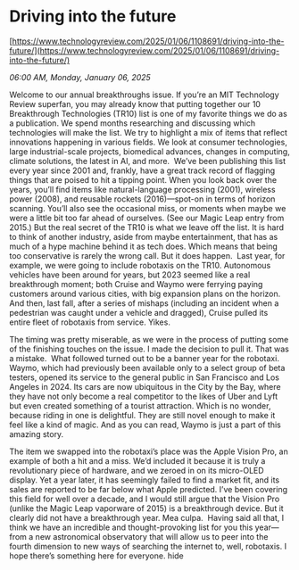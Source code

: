 # Driving into the future

[https://www.technologyreview.com/2025/01/06/1108691/driving-into-the-future/](https://www.technologyreview.com/2025/01/06/1108691/driving-into-the-future/)

*06:00 AM, Monday, January 06, 2025*

Welcome to our annual breakthroughs issue. If you’re an MIT Technology Review superfan, you may already know that putting together our 10 Breakthrough Technologies (TR10) list is one of my favorite things we do as a publication. We spend months researching and discussing which technologies will make the list. We try to highlight a mix of items that reflect innovations happening in various fields. We look at consumer technologies, large industrial­-scale projects, biomedical advances, changes in computing, climate solutions, the latest in AI, and more.  We’ve been publishing this list every year since 2001 and, frankly, have a great track record of flagging things that are poised to hit a tipping point. When you look back over the years, you’ll find items like natural-language processing (2001), wireless power (2008), and reusable rockets (2016)—spot-on in terms of horizon scanning. You’ll also see the occasional miss, or moments when maybe we were a little bit too far ahead of ourselves. (See our Magic Leap entry from 2015.) But the real secret of the TR10 is what we leave off the list. It is hard to think of another industry, aside from maybe entertainment, that has as much of a hype machine behind it as tech does. Which means that being too conservative is rarely the wrong call. But it does happen.  Last year, for example, we were going to include robotaxis on the TR10. Autonomous vehicles have been around for years, but 2023 seemed like a real breakthrough moment; both Cruise and Waymo were ferrying paying customers around various cities, with big expansion plans on the horizon. And then, last fall, after a series of mishaps (including an incident when a pedestrian was caught under a vehicle and dragged), Cruise pulled its entire fleet of robotaxis from service. Yikes.

The timing was pretty miserable, as we were in the process of putting some of the finishing touches on the issue. I made the decision to pull it. That was a mistake.  What followed turned out to be a banner year for the robotaxi. Waymo, which had previously been available only to a select group of beta testers, opened its service to the general public in San Francisco and Los Angeles in 2024. Its cars are now ubiquitous in the City by the Bay, where they have not only become a real competitor to the likes of Uber and Lyft but even created something of a tourist attraction. Which is no wonder, because riding in one is delightful. They are still novel enough to make it feel like a kind of magic. And as you can read, Waymo is just a part of this amazing story.

The item we swapped into the robotaxi’s place was the Apple Vision Pro, an example of both a hit and a miss. We’d included it because it is truly a revolutionary piece of hardware, and we zeroed in on its micro-OLED display. Yet a year later, it has seemingly failed to find a market fit, and its sales are reported to be far below what Apple predicted. I’ve been covering this field for well over a decade, and I would still argue that the Vision Pro (unlike the Magic Leap vaporware of 2015) is a breakthrough device. But it clearly did not have a breakthrough year. Mea culpa.  Having said all that, I think we have an incredible and thought-provoking list for you this year—from a new astronomical observatory that will allow us to peer into the fourth dimension to new ways of searching the internet to, well, robotaxis. I hope there’s something here for everyone.  hide

